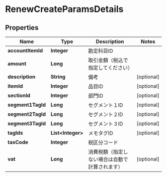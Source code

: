 

# RenewCreateParamsDetails


## Properties

| Name | Type | Description | Notes |
|------------ | ------------- | ------------- | -------------|
|**accountItemId** | **Integer** | 勘定科目ID |  |
|**amount** | **Long** | 取引金額（税込で指定してください） |  |
|**description** | **String** | 備考 |  [optional] |
|**itemId** | **Integer** | 品目ID |  [optional] |
|**sectionId** | **Integer** | 部門ID |  [optional] |
|**segment1TagId** | **Long** | セグメント１ID |  [optional] |
|**segment2TagId** | **Long** | セグメント２ID |  [optional] |
|**segment3TagId** | **Long** | セグメント３ID |  [optional] |
|**tagIds** | **List&lt;Integer&gt;** | メモタグID |  [optional] |
|**taxCode** | **Integer** | 税区分コード |  |
|**vat** | **Long** | 消費税額（指定しない場合は自動で計算されます） |  [optional] |



